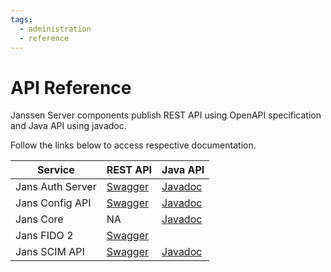 ```yaml
---
tags:
  - administration
  - reference
---
```


# API Reference

Janssen Server components publish REST API using OpenAPI specification and Java API using javadoc. 

Follow the links below to access respective documentation. 

| Service | REST API                                                                                                                                                          | Java API |  
| --- |-------------------------------------------------------------------------------------------------------------------------------------------------------------------| --- |  
| Jans Auth Server | [Swagger](https://gluu.org/swagger-ui/?url=https://raw.githubusercontent.com/JanssenProject/jans/main/jans-auth-server/docs/swagger.yaml)                         | [Javadoc](https://jenkins.jans.io/javadocs/jans-auth/main/)|   
| Jans Config API | [Swagger](https://gluu.org/swagger-ui/?url=https://raw.githubusercontent.com/JanssenProject/jans/main/jans-config-api/docs/jans-config-api-swagger.yaml)          | [Javadoc](https://jenkins.jans.io/javadocs/jans-config-api/main/) |    
| Jans Core | NA                                                                                                                                                                | [Javadoc](https://jenkins.jans.io/javadocs/jans-core/main/)|  
| Jans FIDO 2 | [Swagger](https://gluu.org/swagger-ui/?url=https://raw.githubusercontent.com/JanssenProject/jans/main/jans-fido2/docs/jansFido2Swagger.yaml)                      | |  
| Jans SCIM API | [Swagger](https://gluu.org/swagger-ui/?url=https://raw.githubusercontent.com/JanssenProject/jans/main/jans-scim/server/src/main/resources/jans-scim-openapi.yaml) | [Javadoc](https://jenkins.jans.io/javadocs/jans-scim/main/) |    